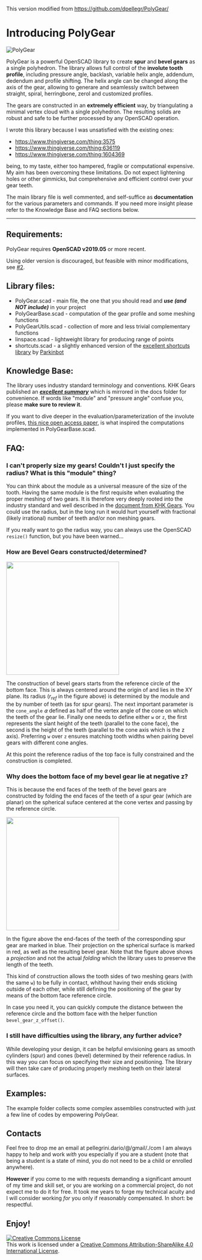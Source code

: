 This version modified from https://github.com/dpellegr/PolyGear/

# Introducing PolyGear

![](https://raw.githubusercontent.com/dpellegr/PolyGear/master/imgs/PolyGear.gif "PolyGear")

PolyGear is a powerful OpenSCAD library to create **spur** and **bevel gears** as a single polyhedron. The library allows full control of the **involute tooth profile**, including pressure angle, backlash, variable helix angle, addendum, dedendum and profile shifting. The helix angle can be changed along the axis of the gear, allowing to generare and seamlessly switch between straight, spiral, herringbone, zerol and customized profiles.

The gears are constructed in an **extremely efficient** way, by triangulating a minimal vertex cloud with a single polyhedron. The resulting solids are robust and  safe to be further processed by any OpenSCAD operation.

I wrote this library because I was unsatisfied with the existing ones:

* https://www.thingiverse.com/thing:3575
* https://www.thingiverse.com/thing:636119
* https://www.thingiverse.com/thing:1604369

being, to my taste, either too hampered, fragile or computational expensive. My aim has been overcoming these limitations. Do not expect lightening holes or other gimmicks, but comprehensive and efficient control over your gear teeth.

The main library file is well commented, and self-suffice as **documentation** for the various parameters and commands. If you need more insight please refer to the Knowledge Base and FAQ sections below.
________________

## Requirements:
PolyGear requires **OpenSCAD v2019.05** or more recent.

Using older version is discouraged, but feasible with minor modifications, see [#2](https://github.com/dpellegr/PolyGear/issues/2).

## Library files:

 * PolyGear.scad - main file, the one that you should read and ***use (and NOT include)*** in your project
 * PolyGearBase.scad - computation of the gear profile and some meshing functions
 * PolyGearUtils.scad - collection of more and less trivial complementary functions
 * linspace.scad - lightweight library for producing range of points
 * shortcuts.scad - a slightly enhanced version of the [excellent shortcuts library](https://www.thingiverse.com/thing:644830) by [Parkinbot](https://www.thingiverse.com/Parkinbot/about)

## Knowledge Base:

The library uses industry standard terminology and conventions. KHK Gears published an [***excellent summary***](https://github.com/dpellegr/PolyGear/blob/master/docs/Basic%20Gear%20Terminology%20and%20Calculation%20-%20KHK%20Gears.pdf)
 which is mirrored in the docs folder for convenience. If words like "module" and "pressure angle" confuse you, please **make sure to review it**.

If you want to dive deeper in the evaluation/parameterization of the involute profiles, [this nice open access paper](https://github.com/dpellegr/PolyGear/blob/master/docs/Hartig%20Stein%20-%203D%20involute%20gear%20evaluation.pdf), is what inspired the computations implemented in PolyGearBase.scad.

## FAQ:

### I can't properly size my gears! Couldn't I just specify the radius? What is this "module" thing?

You can think about the module as a universal measure of the size of the tooth. Having the same module is the first requisite when evaluating the proper meshing of two gears. It is therefore very deeply rooted into the industry standard and well described in the [document from KHK Gears](https://github.com/dpellegr/PolyGear/blob/master/docs/Basic%20Gear%20Terminology%20and%20Calculation%20-%20KHK%20Gears.pdf). You could use the radius, but in the long run it would hurt yourself with fractional (likely irrational) number of teeth and/or non meshing gears.

If you really want to go the radius way, you can always use the OpenSCAD `resize()` function, but you have been warned...

### How are Bevel Gears constructed/determined?

<img src="https://raw.githubusercontent.com/dpellegr/PolyGear/master/imgs/bevels.svg" height="300">

The construction of bevel gears starts from the reference circle of the bottom face. This is always centered around the origin of and lies in the XY plane. Its radius (*r<sub>ref</sub>* in the figure above) is determined by the module and the by number of teeth (as for spur gears).
The next important parameter is the `cone_angle` *⍺* defined as half of the vertex angle of the cone on which the teeth of the gear lie.
Finally one needs to define either `w` or `z`, the first represents the slant height of the teeth (parallel to the cone face), the second is the height of the teeth (parallel to the cone axis which is the z axis). Preferring `w` over `z` ensures matching tooth widths when pairing bevel gears with different cone angles.

At this point the reference radius of the top face is fully constrained and the construction is completed.

### Why does the bottom face of my bevel gear lie at negative z?

This is because the end faces of the teeth of the bevel gears are constructed by folding the end faces of the teeth of a spur gear (which are planar) on the spherical suface centered at the cone vertex and passing by the reference circle.

<img src="https://raw.githubusercontent.com/dpellegr/PolyGear/master/imgs/bevels_sphere.svg" height="300">

In the figure above the end-faces of the teeth of the corresponding spur gear are marked in blue. Their projection on the spherical surface is marked in red, as well as the resulting bevel gear. Note that the figure above shows a *projection* and not the actual *folding* which the library uses to preserve the length of the teeth.

This kind of construction allows the tooth sides of two meshing gears (with the same `w`) to be fully in contact, whithout having their ends sticking outside of each other, while still defining the positioning of the gear by means of the bottom face reference circle.

In case you need it, you can quickly compute the distance between the reference circle and the bottom face with the helper function `bevel_gear_z_offset()`.

### I still have difficulties using the library, any further advice?

While developing your design, it can be helpful envisioning gears as smooth cylinders (spur) and cones (bevel) determined by their reference radius. In this way you can focus on specifying their size and positioning. The library will then take care of producing properly meshing teeth on their lateral surfaces.

## Examples:

The example folder collects some complex assemblies constructed with just a few line of codes by empowering PolyGear.

## Contacts

Feel free to drop me an email at pellegrini.dario/@/gmail/./com I am always happy to help and work *with* you especially if you are a student (note that being a student is a state of mind, you do not need to be a child or enrolled anywhere).

**However** if you come to me with requests demanding a significant amount of my time and skill set, or you are working on a commercial project, do not expect me to do it for free. It took me years to forge my technical acuity and I will consider working *for* you only if reasonably compensated. In short: be respectful.

## Enjoy!

<a rel="license" href="http://creativecommons.org/licenses/by-sa/4.0/"><img alt="Creative Commons License" style="border-width:0" src="https://i.creativecommons.org/l/by-sa/4.0/88x31.png" /></a><br />This work is licensed under a <a rel="license" href="http://creativecommons.org/licenses/by-sa/4.0/">Creative Commons Attribution-ShareAlike 4.0 International License</a>.
